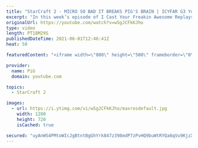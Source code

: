```yaml
---
title: "StarCraft 2 - MICRO SO BAD IT BREAKS PIG'S BRAIN | ICYFAR G3 You Can't Build There!"
excerpt: "In this week’s episode of I Cast Your Freakin Awesome Replays (ICYFAR) players sent in their StarCraft 2 replays where they have to block opponent’s expansions and buildings (You Can’t Build Here)! Here’s a fun game of zerg versus terran completing the challenge in humorous fashion.   NEW ICYFAR CHALLENGE:"
originalUrl: https://youtube.com/watch?v=wSgJCFkKJho
type: video
length: PT18M29S
publishedDateTime: 2021-06-01T12:46:41Z
heat: 50

featuredContent: "<iframe width=\"800\" height=\"500\" frameborder=\"0\" src=\"https://www.youtube.com/embed/wSgJCFkKJho\" allow=\"accelerometer; autoplay; encrypted-media; gyroscope; picture-in-picture\" allowfullscreen></iframe>"

provider:
  name: PiG
  domain: youtube.com

topics:
  - StarCraft 2

images:
  - url: https://i.ytimg.com/vi/wSgJCFkKJho/maxresdefault.jpg
    width: 1280
    height: 720
    isCached: true

secured: "uyAnWS4PMtoWIcJgBtntBgGhYrk847z398mdP7zPvHQ9buWtRYQa6qVu9KjzX8YDEl6VGRhLGECFlLh4cIMOC1oGNURNGIgVUruXKFTC3EqZQU7kpZgofBT/PBHNMSno/mAL+yaNoOCWi8KQjXF7zN9oXbpTe2TVon6DjewLtW7p7kEz1QBd6Vk0U5iaqCCcNPm/FnSi6JHdvCs1CTazEzmCdDF6iSXRwGAVN2GJflELJYDyJvYfGTMNmpO5pBzeinPGj+gL3pUZiIHGMmMkqhDTFbUpXp6bxGV9D1vvfWUptXTHopuuGxFsbmXKFzQl/orUgtgbZ+RL58eWpjWFHLL8tiZtUB/xWCA2QThUwfbxVd4jNP89PFLo62kmxec4YaYa8EbOlK+3/kb9TnpeQJdRp+ebufn9lX165jJgEV0=;lPC5jJv2VwWNPktl3PZLXQ=="
---
```


